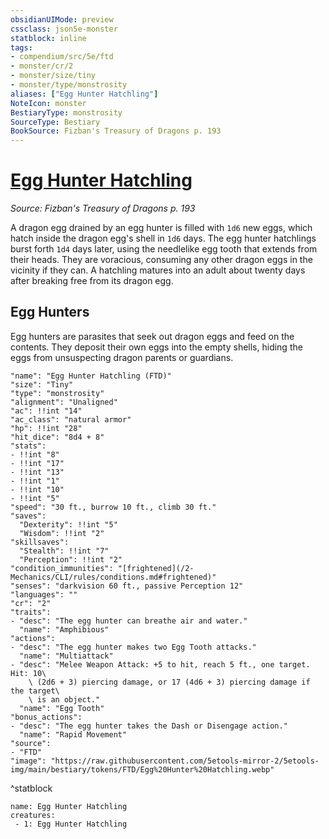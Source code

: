 ```yaml
---
obsidianUIMode: preview
cssclass: json5e-monster
statblock: inline
tags:
- compendium/src/5e/ftd
- monster/cr/2
- monster/size/tiny
- monster/type/monstrosity
aliases: ["Egg Hunter Hatchling"]
NoteIcon: monster
BestiaryType: monstrosity
SourceType: Bestiary
BookSource: Fizban's Treasury of Dragons p. 193
---
```

# [Egg Hunter Hatchling](2-Mechanics\CLI\bestiary\monstrosity/egg-hunter-hatchling-ftd.md)
*Source: Fizban's Treasury of Dragons p. 193*  

A dragon egg drained by an egg hunter is filled with `1d6` new eggs, which hatch inside the dragon egg's shell in `1d6` days. The egg hunter hatchlings burst forth `1d4` days later, using the needlelike egg tooth that extends from their heads. They are voracious, consuming any other dragon eggs in the vicinity if they can. A hatchling matures into an adult about twenty days after breaking free from its dragon egg.

## Egg Hunters

Egg hunters are parasites that seek out dragon eggs and feed on the contents. They deposit their own eggs into the empty shells, hiding the eggs from unsuspecting dragon parents or guardians.

```statblock
"name": "Egg Hunter Hatchling (FTD)"
"size": "Tiny"
"type": "monstrosity"
"alignment": "Unaligned"
"ac": !!int "14"
"ac_class": "natural armor"
"hp": !!int "28"
"hit_dice": "8d4 + 8"
"stats":
- !!int "8"
- !!int "17"
- !!int "13"
- !!int "1"
- !!int "10"
- !!int "5"
"speed": "30 ft., burrow 10 ft., climb 30 ft."
"saves":
  "Dexterity": !!int "5"
  "Wisdom": !!int "2"
"skillsaves":
  "Stealth": !!int "7"
  "Perception": !!int "2"
"condition_immunities": "[frightened](/2-Mechanics/CLI/rules/conditions.md#frightened)"
"senses": "darkvision 60 ft., passive Perception 12"
"languages": ""
"cr": "2"
"traits":
- "desc": "The egg hunter can breathe air and water."
  "name": "Amphibious"
"actions":
- "desc": "The egg hunter makes two Egg Tooth attacks."
  "name": "Multiattack"
- "desc": "Melee Weapon Attack: +5 to hit, reach 5 ft., one target. Hit: 10\
    \ (2d6 + 3) piercing damage, or 17 (4d6 + 3) piercing damage if the target\
    \ is an object."
  "name": "Egg Tooth"
"bonus_actions":
- "desc": "The egg hunter takes the Dash or Disengage action."
  "name": "Rapid Movement"
"source":
- "FTD"
"image": "https://raw.githubusercontent.com/5etools-mirror-2/5etools-img/main/bestiary/tokens/FTD/Egg%20Hunter%20Hatchling.webp"
```
^statblock

```encounter-table
name: Egg Hunter Hatchling
creatures:
 - 1: Egg Hunter Hatchling
```